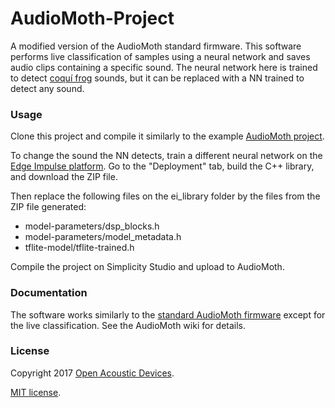 # AudioMoth-Project #
A modified version of the AudioMoth standard firmware. This software performs live classification of samples using a neural network and saves audio clips containing a specific sound. The neural network here is trained to detect [coquí frog](https://freesound.org/people/tombenedict/sounds/397998/) sounds, but it can be replaced with a NN trained to detect any sound.

### Usage ###
Clone this project and compile it similarly to the example [AudioMoth project](https://github.com/OpenAcousticDevices/AudioMoth-Project). 

To change the sound the NN detects, train a different neural network on the [Edge Impulse platform](https://edgeimpulse.com/). Go to the "Deployment" tab, build the C++ library, and download the ZIP file. 

Then replace the following files on the ei_library folder by the files from the ZIP file generated:
- model-parameters/dsp_blocks.h
- model-parameters/model_metadata.h
- tflite-model/tflite-trained.h

Compile the project on Simplicity Studio and upload to AudioMoth.

### Documentation ###

The software works similarly to the [standard AudioMoth firmware](https://github.com/OpenAcousticDevices/AudioMoth-Firmware-Basic/) except for the live classification. See the AudioMoth wiki for details.

### License ###

Copyright 2017 [Open Acoustic Devices](http://www.openacousticdevices.info/).

[MIT license](http://www.openacousticdevices.info/license).
